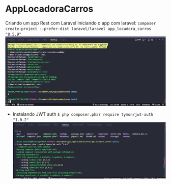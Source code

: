 # AppLocadoraCarros
Criando um app Rest com Laravel 
Iniciando o app com laravel:
`composer create-project --prefer-dist laravel/laravel app_locadora_carros "8.5.9"`
![alt text](image.png)

* Instalando JWT auth
`$ php composer.phar require tymon/jwt-auth "1.0.2"`
![alt text](image-1.png)